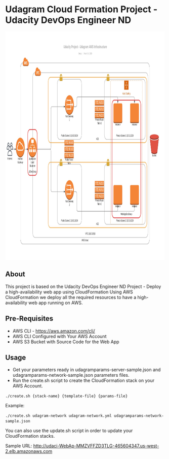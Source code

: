 # Udagram Cloud Formation Project - Udacity DevOps Engineer ND

<p align="center">
  <a href="https://github.com/derrynEdwards/udacitycloudformationproject">
    <img src="Udacity Project - Udagram AWS Infrastructure.jpeg" alt="Diagram" width=1280 height=720>
  </a>
</p>

## About
This project is based on the Udacity DevOps Engineer ND Project - Deploy a high-availability web app using CloudFormation
Using AWS CloudFormation we deploy all the required resources to have a high-availability web app running on AWS.

## Pre-Requisites
- AWS CLI - https://aws.amazon.com/cli/
- AWS CLI Configured with Your AWS Account
- AWS S3 Bucket with Source Code for the Web App
  
## Usage
- Get your parameters ready in udagramparams-server-sample.json and udagramparams-network-sample.json parameters files.
- Run the create.sh script to create the CloudFormation stack on your AWS Account.

```./create.sh {stack-name} {template-file} {params-file}```

Example:

```./create.sh udagram-network udagram-network.yml udagramparams-network-sample.json```

You can also use the update.sh script in order to update your CloudFormation stacks.

Sample URL: http://udaci-WebAp-MMZVFFZD3TLG-465604347.us-west-2.elb.amazonaws.com
